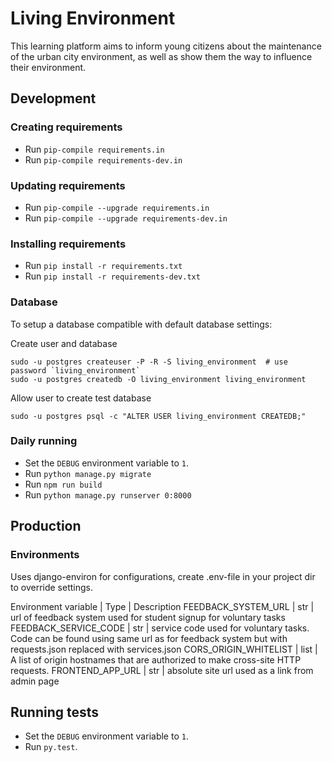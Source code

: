# Living Environment

This learning platform aims to inform young citizens about the maintenance of the urban city environment, as well as show them the way to influence their environment.

## Development

### Creating requirements

* Run `pip-compile requirements.in`
* Run `pip-compile requirements-dev.in`

### Updating requirements

* Run `pip-compile --upgrade requirements.in`
* Run `pip-compile --upgrade requirements-dev.in`

### Installing requirements

* Run `pip install -r requirements.txt`
* Run `pip install -r requirements-dev.txt`

### Database

To setup a database compatible with default database settings:

Create user and database

    sudo -u postgres createuser -P -R -S living_environment  # use password `living_environment`
    sudo -u postgres createdb -O living_environment living_environment

Allow user to create test database

    sudo -u postgres psql -c "ALTER USER living_environment CREATEDB;"

### Daily running

* Set the `DEBUG` environment variable to `1`.
* Run `python manage.py migrate`
* Run `npm run build`
* Run `python manage.py runserver 0:8000`

## Production

### Environments

Uses django-environ for configurations, create .env-file in your project dir to override settings.


Environment variable | Type | Description
FEEDBACK_SYSTEM_URL | str | url of feedback system used for student signup for voluntary tasks
FEEDBACK_SERVICE_CODE | str | service code used for voluntary tasks. Code can be found using same url as for feedback system but with requests.json replaced with services.json
CORS_ORIGIN_WHITELIST | list | A list of origin hostnames that are authorized to make cross-site HTTP requests.
FRONTEND_APP_URL | str | absolute site url used as a link from admin page

## Running tests

* Set the `DEBUG` environment variable to `1`.
* Run `py.test`.
